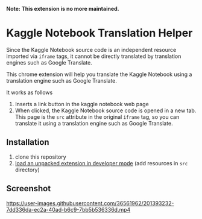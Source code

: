 **Note: This extension is no more maintained.**

# Kaggle Notebook Translation Helper

Since the Kaggle Notebook source code is an independent resource imported via `iframe` tags, it cannot be directly translated by translation engines such as Google Translate.

This chrome extension will help you translate the Kaggle Notebook using a translation engine such as Google Translate.

It works as follows
1. Inserts a link button in the kaggle notebook web page
2. When clicked, the Kaggle Notebook source code is opened in a new tab. This page is the `src` attribute in the original `iframe` tag, so you can translate it using a translation engine such as Google Translate.

## Installation

1. clone this repository
2. [load an unpacked extension in developer mode][manual] (add resources in `src` directory)

[manual]: https://developer.chrome.com/docs/extensions/mv3/getstarted/development-basics/#load-unpacked

## Screenshot

https://user-images.githubusercontent.com/36561962/201393232-7dd336da-ec2a-40ad-b6c9-7bb5b536336d.mp4

